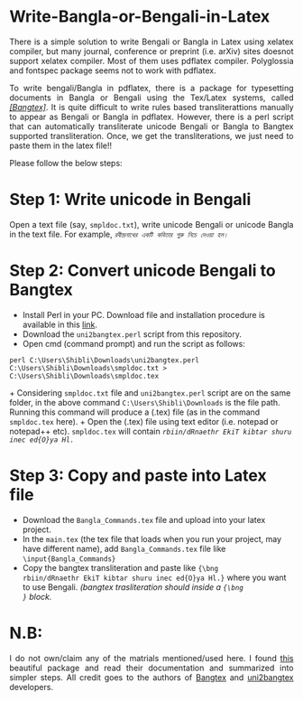 # Write-Bangla-or-Bengali-in-Latex
<p align="justify">There is a simple solution to write Bengali or Bangla in Latex using xelatex compiler, 
but many journal, conference or preprint (i.e. arXiv) sites doesnot support xelatex compiler. 
Most of them uses pdflatex compiler. Polyglossia and fontspec package seems not to work with pdflatex.</p>

<p align="justify"> To write bengali/Bangla in pdflatex, there is a package for typesetting documents in Bangla or Bengali using the Tex/Latex systems,
called <em><a href="https://www.saha.ac.in/theory/palashbaran.pal/bangtex/bangtex.html">[Bangtex]</a></em>. It is quite difficult 
to write rules based transliterattions manually to appear as Bengali or Bangla in pdflatex. However, there is a perl script that can
automatically transliterate unicode Bengali or Bangla to Bangtex supported transliteration. Once, we get the transliterations, we just need to paste them in the latex file!!</p> 

Please follow the below steps:

# Step 1: Write unicode in Bengali 
<p align="justify">Open a text file (say, <code>smpldoc.txt</code>), write unicode Bengali or unicode Bangla in the text file. For example, 
<em><code>রবীন্দ্রনাথের একটি কবিতার শুরু নিচে দেওয়া হল।</em></code></p>

# Step 2: Convert unicode Bengali to Bangtex 
+ Install Perl in your PC. Download file and installation procedure is available in this <a href="https://learn.perl.org/installing/windows.html">link</a>.
+ Download the <code>uni2bangtex.perl</code> script from this repository.
+ Open cmd (command prompt) and run the script as follows:
<p><code>perl C:\Users\Shibli\Downloads\uni2bangtex.perl C:\Users\Shibli\Downloads\smpldoc.txt > C:\Users\Shibli\Downloads\smpldoc.tex</code></p>
+ Considering <code>smpldoc.txt</code> file and <code>uni2bangtex.perl</code> script are on the same folder, in the above command <code>C:\Users\Shibli\Downloads</code> is the file path. Running this command will produce a (.tex) file (as in the command <code>smpldoc.tex</code> here). 
+ Open the (.tex) file using text editor (i.e. notepad or notepad++ etc). <code>smpldoc.tex</code> will contain <em><code>rbiin/dRnaethr EkiT kibtar shuru inec ed{O}ya Hl.</code></em>

# Step 3: Copy and paste into Latex file 
+ Download the <code>Bangla_Commands.tex</code> file and upload into your latex project.
+ In the <code>main.tex</code> (the tex file that loads when you run your project, may have different name), add <code>Bangla_Commands.tex</code> file like <code>\input{Bangla_Commands}</code>
+ Copy the bangtex transliteration and paste like <code>{\bng rbiin/dRnaethr EkiT kibtar shuru inec ed{O}ya Hl.}</code> where you want to use Bengali. <em>(bangtex trasliteration should inside a <code>{\bng }</code> block.</em>
 
# N.B:
<p align="justify">I do not own/claim any of the matrials mentioned/used here. 
I found <a href="https://www.saha.ac.in/theory/palashbaran.pal/bangtex/bangtex.html">this</a> beautiful package and 
read their documentation and summarized into simpler steps. All credit goes to the 
authors of <a href="https://www.saha.ac.in/theory/palashbaran.pal/bangtex/bangtex.html">Bangtex</a> 
and <a href="http://dasgupab.faculty.udmercy.edu/uni2bangtex/index.html">uni2bangtex</a> developers.</p>

 
